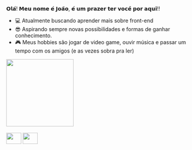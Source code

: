 𝗢𝗹𝗮́! 𝗠𝗲𝘂 𝗻𝗼𝗺𝗲 𝗲́ 𝗝𝗼𝗮̃𝗼, 𝗲́ 𝘂𝗺 𝗽𝗿𝗮𝘇𝗲𝗿 𝘁𝗲𝗿 𝘃𝗼𝗰𝗲̂ 𝗽𝗼𝗿 𝗮𝗾𝘂𝗶!!


- 💻 Atualmente buscando aprender mais sobre front-end
- 😎 Aspirando sempre novas possibilidades e formas de ganhar conhecimento.
- 🎮 Meus hobbies são jogar de video game, ouvir música e passar um tempo com os amigos (e as vezes sobra pra ler)


<div>
  <img height = "180em" src = "https://github-readme-stats.vercel.app/api?username=Joao-Victor-Queiroz&show_icons=true&theme=tokyonight)"
 </div>
<div style = "display: inline_block"><br>   
       <img height="30" width="40" src="https://cdn.jsdelivr.net/gh/devicons/devicon/icons/html5/html5-original.svg" />
       <img height="30" width="40" src="https://cdn.jsdelivr.net/gh/devicons/devicon/icons/css3/css3-original.svg" />
          
  </div>
  
  

